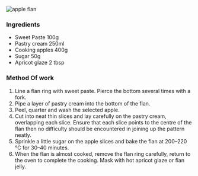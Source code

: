 ![apple flan](resource:assets/images/basicPastryProducts/apple_flan.png)

### **Ingredients**
- Sweet Paste       100g
- Pastry cream      250ml
- Cooking apples    400g
- Sugar                 50g
- Apricot glaze     2 tbsp

### **Method Of work**
1. Line a flan ring with sweet paste. Pierce the bottom several times with a fork.
2. Pipe a layer of pastry cream into the bottom of the flan.
3. Peel, quarter and wash the selected apple.
4. Cut into neat thin slices and lay carefully on the pastry cream, overlapping each slice. Ensure that each slice points to the centre of the flan then no difficulty should be encountered in joining up the pattern neatly.
5. Sprinkle a little sugar on the apple slices and bake the flan at 200–220 °C for 30–40 minutes.
6. When the flan is almost cooked, remove the flan ring carefully, return to the oven to complete the cooking. Mask with hot apricot glaze or flan jelly.
